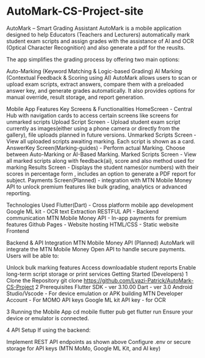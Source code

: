 # AutoMark-CS-Project-site

AutoMark – Smart Grading Assistant
AutoMark is a mobile application designed to help Educators (Teachers and Lecturers) automatically mark student exam scripts and assign grades with the assistance of AI and OCR (Optical Character Recognition) and also generate a pdf for the reuslts.

The app simplifies the grading process by offering two main options:

Auto-Marking (Keyword Matching & Logic-based Grading)
AI Marking (Contextual Feedback & Scoring using AI)
AutoMark allows users to scan or upload exam scripts, extract answers, compare them with a preloaded answer key, and generate grades automatically. It also provides options for manual override, result storage, and report generation.

Mobile App Features
Key Screens & Functionalities
HomeScreen - Central Hub with navigation cards to access certain screens like screens for unmarked scripts
Upload Script Screen - Upload student exam script currently as images(either using a phone camera or directly from the gallery), file uploads planned in future versions.
Unmarked Scripts Screen - View all uploaded scripts awaiting marking. Each script is shown as a card.
AnswerKey Screen(Marking-guides) - Perform actual Marking. Choose between Auto-Marking or AI-Based Marking.
Marked Scripts Screen - View all marked scripts along with feedback(ai), score and also method used for marking
Results Screen - Displays the student names(or numbers) with their scores in percentage form , includes an option to generate a PDF report for subject.
Payments Screen(Planned) - integration with MTN Mobile Money API to unlock premium features like bulk grading, analytics or advanced reporting.

Technologies Used
Flutter(Dart) - Cross platform mobile app development Google ML kit - OCR text Extraction RESTFUL API - Backend communication MTN Mobile Money API - In-app payments for premium features Github Pages - Website hosting HTML/CSS - Static website Frontend

Backend & API Integration
MTN Mobile Money API (Planned)
AutoMark will integrate the MTN Mobile Money Open API to handle secure payments. Users will be able to:

Unlock bulk marking features
Access downloadable student reports
Enable long-term script storage or print services
Getting Started (Developers)
1 Clone the Repository
git clone https://github.com/Lyazi-Patrick/AutoMark-CS-Project
2 Prerequisites
Flutter SDK - ver 3.10.00 Dart - ver 3.0 Android Studio/Vscode - For device emulation or APK building MTN Developer Account - For MOMO API keys Google ML kit API key - for OCR

3 Running the Mobile App
cd mobile
flutter pub get
flutter run
Ensure your device or emulator is connected.

4 API Setup
If using the backend:

Implement REST API endpoints as shown above
Configure .env or secure storage for API keys (MTN MoMo, Google ML Kit, and AI key)
